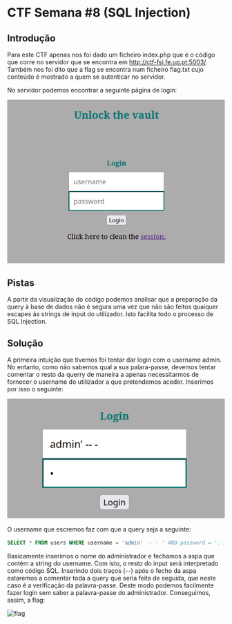 # CTF Semana #8 (SQL Injection)
## Introdução
Para este CTF apenas nos foi dado um ficheiro index.php que é o código que corre no servidor que se encontra em http://ctf-fsi.fe.up.pt:5003/. Também nos foi dito que a flag se encontra num ficheiro flag.txt cujo conteúdo é mostrado a quem se autenticar no servidor.

No servidor podemos encontrar a seguinte página de login:

![login](../docs/ctf8/login-page.png)

## Pistas
A partir da visualização do código podemos analisar que a preparação da query à base de dados não é segura uma vez que não são feitos quaiquer escapes às strings de input do utilizador. Isto facilita todo o processo de SQL Injection.

## Solução
A primeira intuição que tivemos foi tentar dar login com o username admin. No entanto, como não sabemos qual a sua palara-passe, devemos tentar comentar o resto da querry de maneira a apenas necessitarmos de fornecer o username do utilizador a que pretendemos aceder. Inserimos por isso o seguinte:

![injection](../docs/ctf8/injection.png)

O username que escremos faz com que a query seja a seguinte:

```sql
SELECT * FROM users WHERE username = 'admin' -- - ' AND password = '.'
``````


Basicamente inserimos o nome do administrador e fechamos a aspa que contém a string do username. Com isto, o resto do input será interpretado como código SQL. Inserindo dois traços (--) após o fecho da aspa estaremos a comentar toda a query que seria feita de seguida, que neste caso é a verificação da palavra-passe. Deste modo podemos facilmente fazer login sem saber a palavra-passe do administrador. Conseguimos, assim, a flag:

![flag](../docs/ctf8/flag.png)


